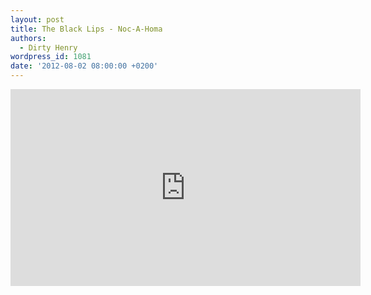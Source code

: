 ```yaml
---
layout: post
title: The Black Lips - Noc-A-Homa
authors:
  - Dirty Henry
wordpress_id: 1081
date: '2012-08-02 08:00:00 +0200'
---
```

<iframe width="560" height="315" src="http://www.youtube.com/embed/AuAY6rErYJ4" frameborder="0" allowfullscreen></iframe>
